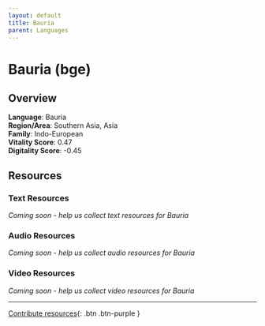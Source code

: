 ```yaml
---
layout: default
title: Bauria
parent: Languages
---
```


# Bauria (bge)

## Overview

**Language**: Bauria  
**Region/Area**: Southern Asia, Asia  
**Family**: Indo-European  
**Vitality Score**: 0.47  
**Digitality Score**: -0.45  

## Resources

### Text Resources
*Coming soon - help us collect text resources for Bauria*

### Audio Resources
*Coming soon - help us collect audio resources for Bauria*

### Video Resources
*Coming soon - help us collect video resources for Bauria*

---

[Contribute resources](https://fairtrain.github.io/){: .btn .btn-purple }
